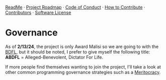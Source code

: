 [ReadMe](./README.md) · [Project Roadmap](./PROJECT_ROADMAP.md) · [Code of Conduct](./CODE_OF_CONDUCT.md) · [How to Contribute](./HOW_TO_CONTRIBUTE.md) · [Contributors](./CONTRIBUTORS.md) · [Software License](./LICENSE)

# Governance
As of **2/13/24**, the project is only Award Malisi so we are going to with the [BDFL](http://oss-watch.ac.uk/resources/benevolentdictatorgovernancemodel), but it should be noted, I prefer to give myself the following title:
**ABDFL** = Alleged-Benevolent, Dictator For Life. 

If more people find themselves wanting to join the project, I'll take a look at other common programming governance strategies such as a [Meritocracy](http://oss-watch.ac.uk/resources/meritocraticgovernancemodel).


